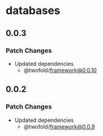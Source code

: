 # databases

## 0.0.3

### Patch Changes

- Updated dependencies
  - @twofold/framework@0.0.10

## 0.0.2

### Patch Changes

- Updated dependencies
  - @twofold/framework@0.0.9

